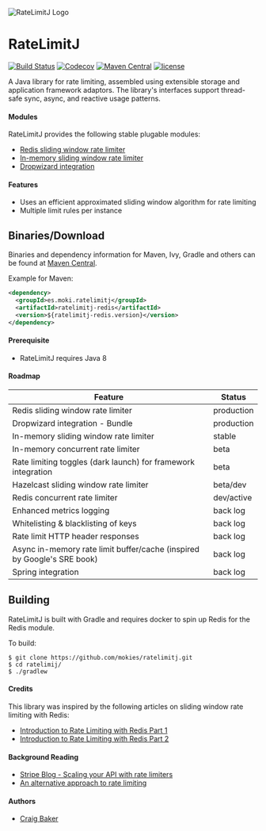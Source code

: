 ![RateLimitJ Logo](https://github.com/mokies/ratelimitj/blob/master/img/ratelimitj-logo-small.png "RateLimitJ")

RateLimitJ
============

[![Build Status](https://travis-ci.org/mokies/ratelimitj.svg)](https://travis-ci.org/mokies/ratelimitj)
[![Codecov](https://codecov.io/github/mokies/ratelimitj/coverage.svg?branch=master)](https://codecov.io/github/mokies/ratelimitj?branch=master)
[![Maven Central](https://img.shields.io/maven-central/v/es.moki.ratelimitj/ratelimitj-core.svg?style=flat-square)](https://maven-badges.herokuapp.com/maven-central/es.moki.ratelimitj/ratelimitj-core/)
[![license](https://img.shields.io/github/license/mokies/ratelimitj.svg?style=flat-square)](https://github.com/mokies/ratelimitj/blob/master/LICENSE)


A Java library for rate limiting, assembled using extensible storage and application framework adaptors. The library's interfaces support thread-safe sync, async, and reactive usage patterns.

#### Modules
RateLimitJ provides the following stable plugable modules:

* [Redis sliding window rate limiter](ratelimitj-redis)
* [In-memory sliding window rate limiter](ratelimitj-inmemory)
* [Dropwizard integration](ratelimitj-dropwizard)


#### Features
* Uses an efficient approximated sliding window algorithm for rate limiting
* Multiple limit rules per instance

Binaries/Download
----------------

Binaries and dependency information for Maven, Ivy, Gradle and others can be found at [Maven Central](http://search.maven.org/#search%7Cga%7C1%7Cg%3A%22es.moki.ratelimitj%22).

Example for Maven:

```xml
<dependency>
  <groupId>es.moki.ratelimitj</groupId>
  <artifactId>ratelimitj-redis</artifactId>
  <version>${ratelimitj-redis.version}</version>
</dependency>
```

#### Prerequisite

* RateLimitJ requires Java 8

#### Roadmap

| Feature       | Status      |
| ------------- |-------------| 
| Redis sliding window rate limiter | production |
| Dropwizard integration - Bundle | production |
| In-memory sliding window rate limiter | stable |
| In-memory concurrent rate limiter | beta |
| Rate limiting toggles (dark launch) for framework integration | beta |
| Hazelcast sliding window rate limiter | beta/dev |
| Redis concurrent rate limiter | dev/active |
| Enhanced metrics logging | back log |
| Whitelisting & blacklisting of keys | back log |
| Rate limit HTTP header responses | back log |
| Async in-memory rate limit buffer/cache (inspired by Google's SRE book) | back log |
| Spring integration | back log |

Building
-----------

RateLimitJ is built with Gradle and requires docker to spin up Redis for the Redis module. 

To build:

```
$ git clone https://github.com/mokies/ratelimitj.git
$ cd ratelimij/
$ ./gradlew
```


#### Credits
This library was inspired by the following articles on sliding window rate limiting with Redis:

* [Introduction to Rate Limiting with Redis Part 1](http://www.dr-josiah.com/2014/11/introduction-to-rate-limiting-with.html)
* [Introduction to Rate Limiting with Redis Part 2](http://www.dr-josiah.com/2014/11/introduction-to-rate-limiting-with_26.html)

#### Background Reading

* [Stripe Blog - Scaling your API with rate limiters](https://stripe.com/blog/rate-limiters)
* [An alternative approach to rate limiting](https://medium.com/figma-design/an-alternative-approach-to-rate-limiting-f8a06cf7c94c)

#### Authors

* [Craig Baker](https://github.com/mokies)
